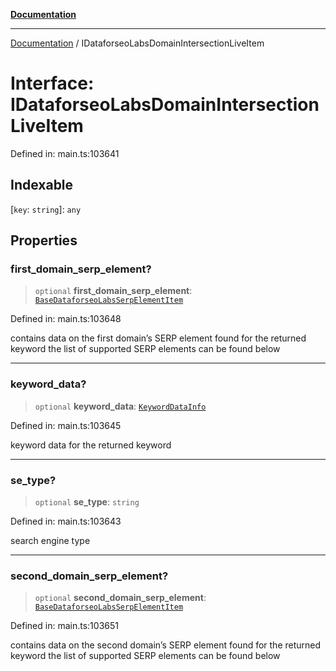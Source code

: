 [**Documentation**](../README.md)

***

[Documentation](../README.md) / IDataforseoLabsDomainIntersectionLiveItem

# Interface: IDataforseoLabsDomainIntersectionLiveItem

Defined in: main.ts:103641

## Indexable

\[`key`: `string`\]: `any`

## Properties

### first\_domain\_serp\_element?

> `optional` **first\_domain\_serp\_element**: [`BaseDataforseoLabsSerpElementItem`](../classes/BaseDataforseoLabsSerpElementItem.md)

Defined in: main.ts:103648

contains data on the first domain’s SERP element found for the returned keyword
the list of supported SERP elements can be found below

***

### keyword\_data?

> `optional` **keyword\_data**: [`KeywordDataInfo`](../classes/KeywordDataInfo.md)

Defined in: main.ts:103645

keyword data for the returned keyword

***

### se\_type?

> `optional` **se\_type**: `string`

Defined in: main.ts:103643

search engine type

***

### second\_domain\_serp\_element?

> `optional` **second\_domain\_serp\_element**: [`BaseDataforseoLabsSerpElementItem`](../classes/BaseDataforseoLabsSerpElementItem.md)

Defined in: main.ts:103651

contains data on the second domain’s SERP element found for the returned keyword
the list of supported SERP elements can be found below
